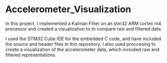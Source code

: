# Accelerometer_Visualization
In this project, I implemented a Kalman Filter on an stm32 ARM cortex m4 processor and created a visualization to to compare raw and filtered data.

I used the STM32 Cube IDE for the embedded C code, and have included the source and header files in this repository.  I also used proccesing to create a
visualization of the accelerometer data, which included raw and filtered representations.
